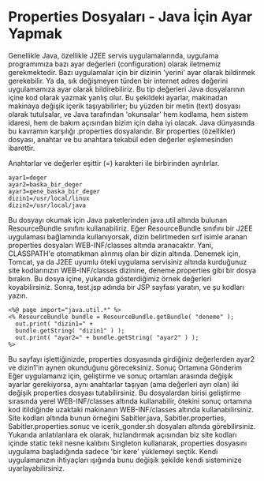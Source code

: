 # Properties Dosyaları - Java İçin Ayar Yapmak

Genellikle Java, özellikle J2EE servis uygulamalarında, uygulama
programımıza bazı ayar değerleri (configuration) olarak iletmemiz
gerekmektedir. Bazı uygulamalar için bir dizinin 'yerini' ayar olarak
bildirmek gerekebilir. Ya da, sık değişmeyen türden bir internet adres
değerini uygulamamıza ayar olarak bildirebiliriz.  Bu tip değerleri
Java dosyalarının içine kod olarak yazmak yanlış olur. Bu şekildeki
ayarlar, makinadan makinaya değişik içerik taşıyabilirler; bu yüzden
bir metin (text) dosyası olarak tutulsalar, ve Java tarafından
'okunsalar' hem kodlama, hem sistem idaresi, hem de bakım açısından
bizim için daha iyi olacak.  Java dünyasında bu kavramın karşılığı
.properties dosyalarıdır. Bir properties (özellikler) dosyası, anahtar
ve bu anahtara tekabül eden değerler eşlemesinden ibarettir.

Anahtarlar ve değerler eşittir (=) karakteri ile birbirinden
ayrılırlar.

```
ayar1=deger
ayar2=baska_bir_deger
ayar3=gene_baska_bir_deger
dizin1=/usr/local/linux
dizin2=/usr/local/java
```

Bu dosyayı okumak için Java paketlerinden java.util altında bulunan
ResourceBundle sınıfını kullanabiliriz.  Eğer ResourceBundle sınıfını
bir J2EE uygulaması bağlamında kullanıyorsak, dizin belirtmeden sırf
isimle aranan properties dosyaları WEB-INF/classes altında
aranacaktır. Yani, CLASSPATH'e otomatikman alınmış olan bir dizin
altında.  Denemek için, Tomcat, ya da J2EE uyumlu öteki uygulama
servisiniz altında kurduğunuz site kodlarınızın WEB-INF/classes
dizinine, deneme.properties gibi bir dosya bırakın. Bu dosya içine,
yukarıda gösterdiğimiz örnek değerleri koyabilirsiniz. Sonra, test.jsp
adında bir JSP sayfası yaratın, ve şu kodları yazın.

```
<%@ page import="java.util.*" %>
<% ResourceBundle bundle = ResourceBundle.getBundle( "deneme" );
  out.print( "dizin1=" +
  bundle.getString( "dizin1" ) );
  out.print( "ayar2=" + bundle.getString( "ayar2" ) );
%>
```

Bu sayfayı işlettiğinizde, properties dosyasında girdiğiniz
değerlerden ayar2 ve dizin1'in aynen okunduğunu göreceksiniz.  Sonuç
Ortamına Gönderim Eğer uygulamanız için, geliştirme ve sonuç ortamları
arasında değişik ayarlar gerekiyorsa, aynı anahtarlar taşıyan (ama
değerleri ayrı olan) iki değişik properties dosyası tutabilirsiniz. Bu
dosyalardan birisi geliştirme sırasında yerel WEB-INF/classes altında
kullanabilir, ötekini sonuç ortamına kod itildiğinde uzaktaki
makinanın WEB-INF/classes altında kullanabilirsiniz.  Site kodları
altında bunun örneğini Sabitler.java, Sabitler.properties,
Sabitler.properties.sonuc ve icerik_gonder.sh dosyaları altında
görebilirsiniz.  Yukarıda anlatılanlara ek olarak, hızlandırmak
açısından biz site kodları içinde static tekil nesne kalıbını
Singleton kullanarak, properties dosyasını uygulama başladığında
sadece 'bir kere' yüklemeyi seçtik. Kendi uygulamanızın ihtiyaçları
ışığında bunu değişik şekilde kendi sisteminize uyarlayabilirsiniz.






